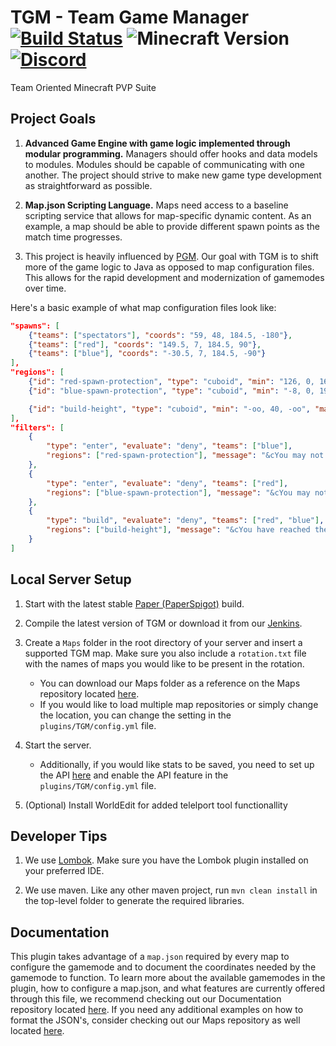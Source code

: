 # TGM - Team Game Manager [![Build Status](https://jenkins.bennydoesstuff.me/buildStatus/icon?job=TGM)](https://jenkins.bennydoesstuff.me/job/TGM) ![Minecraft Version](https://img.shields.io/badge/supports%20MC%20versions-1.13%20--%201.14.4-brightgreen.svg) [![Discord](https://img.shields.io/badge/chat-on%20discord-blue.svg)](https://warz.one/discord)
Team Oriented Minecraft PVP Suite

## Project Goals

1. **Advanced Game Engine with game logic implemented through modular programming.** 
Managers should offer hooks and data models to modules. 
Modules should be capable of communicating with one another.
The project should strive to make new game type development as straightforward as possible.

2. **Map.json Scripting Language.**
Maps need access to a baseline scripting service that allows for map-specific dynamic content.
As an example, a map should be able to provide different spawn points as the match time progresses.

3. This project is heavily influenced by [PGM](https://github.com/OvercastNetwork/ProjectAres). Our goal with TGM is to shift more of the game logic to Java as opposed to map configuration files. This allows for the rapid development and modernization of gamemodes over time. 

Here's a basic example of what map configuration files look like:
```json
"spawns": [
    {"teams": ["spectators"], "coords": "59, 48, 184.5, -180"},
    {"teams": ["red"], "coords": "149.5, 7, 184.5, 90"},
    {"teams": ["blue"], "coords": "-30.5, 7, 184.5, -90"}
],
"regions": [
    {"id": "red-spawn-protection", "type": "cuboid", "min": "126, 0, 168", "max": "152, oo, 199"},
    {"id": "blue-spawn-protection", "type": "cuboid", "min": "-8, 0, 198", "max": "-34, oo, 167"},

    {"id": "build-height", "type": "cuboid", "min": "-oo, 40, -oo", "max": "oo, oo, oo"}
],
"filters": [
    {
        "type": "enter", "evaluate": "deny", "teams": ["blue"],
        "regions": ["red-spawn-protection"], "message": "&cYou may not enter this region."
    },
    {
        "type": "enter", "evaluate": "deny", "teams": ["red"],
        "regions": ["blue-spawn-protection"], "message": "&cYou may not enter this region."
    },
    {
        "type": "build", "evaluate": "deny", "teams": ["red", "blue"],
        "regions": ["build-height"], "message": "&cYou have reached the max build height."
    }
]
```
  
  
## Local Server Setup
 
1. Start with the latest stable [Paper (PaperSpigot)](https://papermc.io/downloads) build. 

2. Compile the latest version of TGM or download it from our [Jenkins](https://jenkins.bennydoesstuff.me/job/TGM/).
 
3. Create a `Maps` folder in the root directory of your server and insert a supported TGM map. Make sure you also include a `rotation.txt` file with the names of maps you would like to be present in the rotation.
    - You can download our Maps folder as a reference on the Maps repository located [here](https://github.com/WarzoneMC/Maps).
    - If you would like to load multiple map repositories or simply change the location, you can change the setting in the `plugins/TGM/config.yml` file.
 
4. Start the server. 
   - Additionally, if you would like stats to be saved, you need to set up the API [here](https://github.com/WarzoneMC/api) and enable the API feature in the `plugins/TGM/config.yml` file.

5. (Optional) Install WorldEdit for added telelport tool functionallity
 
## Developer Tips

1. We use [Lombok](https://projectlombok.org/). Make sure you have the Lombok plugin installed on your preferred IDE.

2. We use maven. Like any other maven project, run `mvn clean install` in the top-level folder to generate the required libraries.

## Documentation

This plugin takes advantage of a ``map.json`` required by every map to configure the gamemode and to document the coordinates needed by the gamemode to function.  To learn more about the available gamemodes in the plugin, how to configure a map.json, and what features are currently offered through this file, we recommend checking out our Documentation repository located [here](https://github.com/Warzone/Docs). If you need any additional examples on how to format the JSON's, consider checking out our Maps repository as well located [here](https://github.com/Warzone/Maps).
